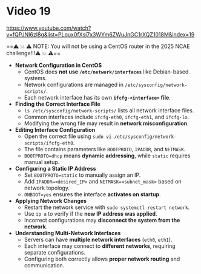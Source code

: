 # Video 19
https://www.youtube.com/watch?v=fQPJNI6zI8g&list=PLqux0fXsj7x3WYm6ZWuJnGC1rXQZ1018M&index=19

==⚠️ 💥 ⚠️ NOTE: You will not be using a CentOS router in the 2025 NCAE challenge!!!⚠️ 💥 ⚠️==

- **Network Configuration in CentOS**
    - CentOS does **not use `/etc/network/interfaces`** like Debian-based systems.
    - Network configurations are managed in `/etc/sysconfig/network-scripts/`.
    - Each network interface has its own **`ifcfg-<interface>` file**.
- **Finding the Correct Interface File**
    - `ls /etc/sysconfig/network-scripts/` lists all network interface files.
    - Common interfaces include `ifcfg-eth0`, `ifcfg-eth1`, and `ifcfg-lo`.
    - Modifying the wrong file may result in **network misconfiguration**.
- **Editing Interface Configuration**
    - Open the correct file using `sudo vi /etc/sysconfig/network-scripts/ifcfg-eth0`.
    - The file contains parameters like `BOOTPROTO`, `IPADDR`, and `NETMASK`.
    - `BOOTPROTO=dhcp` means **dynamic addressing**, while `static` requires manual setup.
- **Configuring a Static IP Address**
    - Set `BOOTPROTO=static` to manually assign an IP.
    - Add `IPADDR=<desired_IP>` and `NETMASK=<subnet_mask>` based on network topology.
    - `ONBOOT=yes` ensures the interface **activates on startup**.
- **Applying Network Changes**
    - Restart the network service with `sudo systemctl restart network`.
    - Use `ip a` to verify if the **new IP address was applied**.
    - Incorrect configurations may **disconnect the system from the network**.
- **Understanding Multi-Network Interfaces**
    - Servers can have **multiple network interfaces** (`eth0`, `eth1`).
    - Each interface may connect to **different networks**, requiring separate configurations.
    - Configuring both correctly allows **proper network routing** and communication.